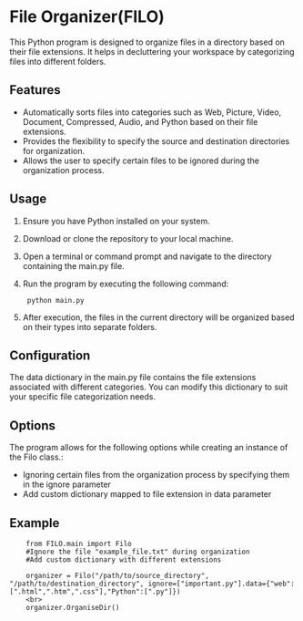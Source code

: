 # File Organizer(FILO)

This Python program is designed to organize files in a directory based on their file extensions. It helps in decluttering your workspace by categorizing files into different folders.

## Features

- Automatically sorts files into categories such as Web, Picture, Video, Document, Compressed, Audio, and Python based on their file extensions.
- Provides the flexibility to specify the source and destination directories for organization.
- Allows the user to specify certain files to be ignored during the organization process.

## Usage

1. Ensure you have Python installed on your system.
2. Download or clone the repository to your local machine.
3. Open a terminal or command prompt and navigate to the directory containing the main.py file.
4. Run the program by executing the following command:

        python main.py
    

5. After execution, the files in the current directory will be organized based on their types into separate folders.

## Configuration

The data dictionary in the main.py file contains the file extensions associated with different categories. You can modify this dictionary to suit your specific file categorization needs.

## Options

The program allows for the following options while creating an instance of the Filo class.:

- Ignoring certain files from the organization process by specifying them in the ignore parameter
- Add custom dictionary mapped to file extension in data parameter 
## Example

        from FILO.main import Filo
        #Ignore the file "example_file.txt" during organization
        #Add custom dictionary with different extensions
        
        organizer = Filo("/path/to/source_directory", "/path/to/destination_directory", ignore=["important.py"].data={"web":[".html",".htm",".css"],"Python":[".py"]})
        <br>
        organizer.OrganiseDir()


